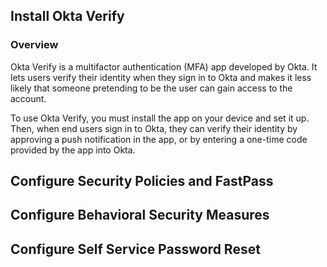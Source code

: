 ## Install Okta Verify

### Overview

Okta Verify is a multifactor authentication (MFA) app developed by Okta. It lets users verify their identity when they sign in to Okta and makes it less likely that someone pretending to be the user can gain access to the account.

To use Okta Verify, you must install the app on your device and set it up. Then, when end users sign in to Okta, they can verify their identity by approving a push notification in the app, or by entering a one-time code provided by the app into Okta.  


## Configure Security Policies and FastPass

## Configure Behavioral Security Measures 


## Configure Self Service Password Reset
